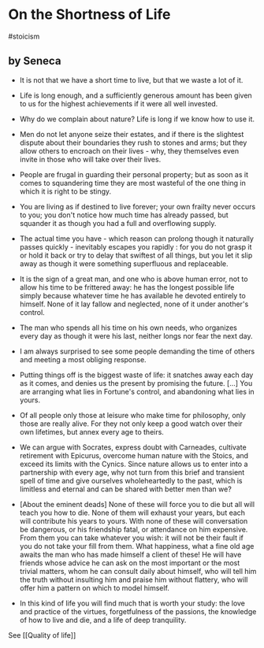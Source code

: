 # On the Shortness of Life

#stoicism 
## by Seneca
- It is not that we have a short time to live, but that we waste a lot of it.
- Life is long enough, and a sufficiently generous amount has been given to us for the highest achievements if it were all well invested.
- Why do we complain about nature? Life is long if we know how to use it. 
- Men do not let anyone seize their estates, and if there is the slightest dispute about their boundaries they rush to stones and arms; but they allow others to encroach on their lives - why, they themselves even invite in those who will take over their lives.
- People are frugal in guarding their personal property; but as soon as it comes to squandering time they are most wasteful of the one thing in which it is right to be stingy.
- You are living as if destined to live forever; your own frailty never occurs to you; you don't notice how much time has already passed, but squander it as though you had a full and overflowing supply.
- The actual time you have - which reason can prolong though it naturally passes quickly - inevitably escapes you rapidly : for you do not grasp it or hold it back or try to delay that swiftest of all things,  but you let it slip away as though it were something superfluous and replaceable.
- It is the sign of a great man, and one who is above human error, not to allow his time to be frittered away: he has the longest possible life simply because whatever time he has available he devoted entirely to himself. None of it lay fallow and neglected, none of it under another's control.
- The man who spends all his time on his own needs, who organizes every day as though it were his last, neither longs nor fear the next day. 
- I am always surprised to see some people demanding the time of others and meeting a most obliging response.
- Putting things off is the biggest waste of life: it snatches away each day as it comes, and denies us the present by promising the future. [...] You are arranging what lies in Fortune's control, and abandoning what lies in yours. 

- Of all people only those at leisure who make time for philosophy, only those are really alive.  For they not only keep a good watch over their own lifetimes, but annex every age to theirs.
- We can argue with Socrates, express doubt with Carneades, cultivate retirement with Epicurus, overcome human nature with the Stoics, and exceed its limits with the Cynics. Since nature allows us to enter into a partnership with every age, why not turn from this brief and transient spell of time and give ourselves wholeheartedly to the past, which is limitless and eternal and can be shared with better men than we?

- [About the eminent deads] None of these will force you to die but all will teach you how to die. None of them will exhaust your years, but each will contribute his years to yours. With none of these will conversation be dangerous, or his friendship fatal, or attendance on him expensive. From them you can take whatever you wish: it will not be their fault if you do not take your fill from them. What happiness, what a fine old age awaits the man who has made himself a client of these! He will have friends whose advice he can ask on the most important or the most trivial matters, whom he can consult daily about himself, who will tell him the truth without insulting him and praise him without flattery, who will offer him a pattern on which to model himself. 

- In this kind of life you will find much that is worth your study: the love and practice of the virtues, forgetfulness of the passions, the knowledge of how to live and die, and a life of deep tranquility.


See [[Quality of life]]